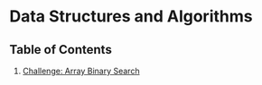 # Data Structures and Algorithms

## Table of Contents

1. [Challenge: Array Binary Search](code-challenges/c-sharp/array-binary-search)

